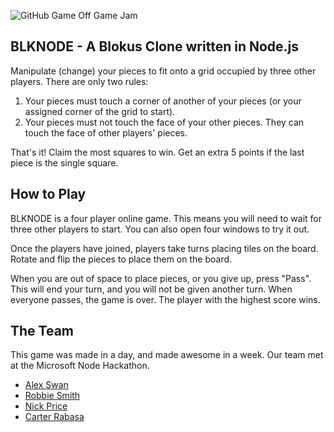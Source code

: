 ![GitHub Game Off Game Jam](https://f.cloud.github.com/assets/121322/1436486/25f88b78-4158-11e3-9b23-43596516362c.png)

## BLKNODE - A Blokus Clone written in Node.js

Manipulate (change) your pieces to fit onto a grid occupied by three other players.  There are only two rules:
1. Your pieces must touch a corner of another of your pieces (or your assigned corner of the grid to start).
2. Your pieces must not touch the face of your other pieces.  They can touch the face of other players' pieces.

That's it!  Claim the most squares to win.  Get an extra 5 points if the last piece is the single square.

## How to Play

BLKNODE is a four player online game.  This means you will need to wait for three other players to start.  You can also open four windows to try it out.  

Once the players have joined, players take turns placing tiles on the board.  Rotate and flip the pieces to place them on the board.

When you are out of space to place pieces, or you give up, press "Pass".  This will end your turn, and you will not be given another turn.  When everyone passes, the game is over.  The player with the highest score wins.

## The Team

This game was made in a day, and made awesome in a week.  Our team met at the Microsoft Node Hackathon.

* [Alex Swan](https://github.com/BoldBigflank)
* [Robbie Smith](https://github.com/robbiesmith)
* [Nick Price](https://github.com/nprice22)
* [Carter Rabasa](https://github.com/crabasa)

